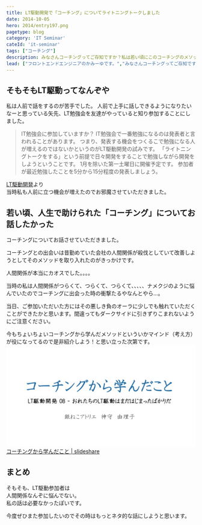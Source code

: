 ```yaml
---
title: LT駆動開発で「コーチング」についてライトニングトークしました
date: 2014-10-05
hero: 2014/entry197.png
pagetype: blog
category: 'IT Seminar'
cateId: 'it-seminar'
tags: ["コーチング"]
description: みなさんコーチングってご存知ですか？私は若い頃にこのコーチングのメソッドに随分助けられました。そこでコーチングの素晴らしさについてライトニングトークさせていただきました。
lead: ["フロントエンドエンジニアのかみーゆです。","みなさんコーチングってご存知ですか？","私は若い頃にこのコーチングのメソッドに随分助けられました。そこでコーチングの素晴らしさについてライトニングトークさせていただきました。","※この記事は2020年11月23日にリライトしました。"]
---
```


## そもそもLT駆動ってなんぞや
私は人前で話をするのが苦手でした。
人前で上手に話しできるようになりたいなーと思っている矢先、LT勉強会を友達がやっていると知り参加することにしました。


> IT勉強会に参加していますか？
> IT勉強会で一番勉強になるのは発表者と言われることがあります。
> つまり、発表する機会をつくるこで勉強になる人が増えるのではないかというのがLT駆動開発の試みです。
> 「ライトニングトークをする」という前提で日々開発をすることで勉強しながら開発をしようということです。
> 1月を除いた第一土曜日に開催予定です。
> 参加者が最近勉強したことを5分から15分程度の発表しましょう。

[LT駆動開発](http://ltdd.doorkeeper.jp/)より<br>
当時私も人前に立つ機会が増えたのでお邪魔させていただきました。

## 若い頃、人生で助けられた「コーチング」についてお話したかった
コーチングについてお話させていただきました。

コーチングとの出会いは昔勤めていた会社の人間関係が殺伐としていて改善しようとしてそのメソッドを取り入れたのがきっかけです。

人間関係が本当にカオスでした。。。。

当時の私は人間関係がつらくて、つらくて、つらくて、、、、、ナメクジのように悩んでいたのでコーチングに出会った時の衝撃たるやなんとやら…。

当日、ご参加いただいた方にはその悪しき負のオーラに少しでも触れていただくことができたかと思います。間違ってもダークサイドに引きずりこまれないようにご注意ください。

今もちょいちょいコーチングから学んだメソッドといういかマインド（考え方）が役になってるので是非紹介しよう！と思い立った次第です。
![コーチングから学んだこと | slideshare](./images/2014/entry197-1.png)
[コーチングから学んだこと | slideshare](https://www.slideshare.net/yurikamimori/ss-39881805)

## まとめ
そもそも、LT駆動参加者は<br>
人間関係なんぞに悩んでない。<br>
私の話は必要なかったぽいです。

今度ぜひまた参加したいのでその時はもっとネタ的な話にしようと思います。
